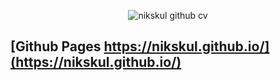 <div align="center">

  ![nikskul github cv](https://github.com/user-attachments/assets/a706cc3b-3b4c-4bfb-b0b3-7982c7516f3c)

</div>

## [Github Pages https://nikskul.github.io/](https://nikskul.github.io/)
